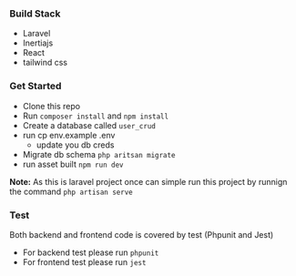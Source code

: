 ### Build Stack

- Laravel
- Inertiajs
- React
- tailwind css

### Get Started
- Clone this repo
- Run `composer install` and `npm install`
- Create a database called `user_crud`
- run cp env.example .env
    - update you db creds
- Migrate db schema `php aritsan migrate`
- run asset built `npm run dev`

**Note:** As this is laravel project once can simple run this project by runnign the command `php artisan serve`

### Test
Both backend and frontend code is covered by test (Phpunit and Jest)
- For backend test please run `phpunit`
- For frontend test please run `jest`
